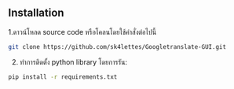 ## Installation

1.ดาวน์โหลด source code หรือโคลนโดยใช้คำสั่งต่อไปนี้

```sh
git clone https://github.com/sk4lettes/Googletranslate-GUI.git
```

2. ทำการติดตั้ง python library โดยการรัน:

```sh
pip install -r requirements.txt
```